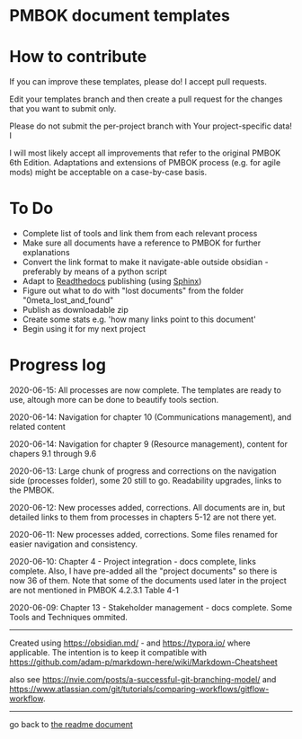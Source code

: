 # PMBOK document templates



# How to contribute

If you can improve these templates, please do! I accept pull requests.

Edit your templates branch and then create a pull request for the changes that you want to submit only.

Please do not submit the per-project branch with Your project-specific data! I

I will most likely accept all improvements that refer to the original PMBOK 6th Edition. Adaptations and extensions of PMBOK process (e.g. for agile mods) might be acceptable on a case-by-case basis.

# To Do

* Complete list of tools and link them from each relevant process
* Make sure all documents have a reference to PMBOK for further explanations
* Convert the link format to make it navigate-able outside obsidian - preferably by means of a python script
* Adapt to [Readthedocs](<https://readthedocs.org/>) publishing (using [Sphinx](<https://www.sphinx-doc.org/en/master/>))
* Figure out what to do with "lost documents" from the folder "0meta_lost_and_found"
* Publish as downloadable zip
* Create some stats  e.g. 'how many links point to this document'
* Begin using it for my next project

# Progress log



2020-06-15: All processes are now complete. The templates are ready to use, altough more can be done to beautify tools section.

2020-06-14: Navigation for chapter 10 (Communications management), and related content

2020-06-14: Navigation for  chapter 9 (Resource management), content for chapers 9.1 through 9.6

2020-06-13: Large chunk of progress and corrections on the navigation side (processes folder), some 20 still to go. Readability upgrades, links to the PMBOK.

2020-06-12: New processes added, corrections. All documents are in, but detailed links to them from processes in chapters 5-12 are not there yet.

2020-06-11: New processes added, corrections. Some files renamed for easier navigation and consistency.

2020-06-10: Chapter 4 - Project integration - docs complete, links complete. Also, I have pre-added all the "project documents" so there is now 36 of them. Note that some of the documents used later in the project are not mentioned in PMBOK 4.2.3.1 Table 4-1

2020-06-09: Chapter 13 - Stakeholder management - docs complete. Some Tools and Techniques ommited.

---

Created using https://obsidian.md/ - and https://typora.io/ where applicable. The intention is to keep it compatible with https://github.com/adam-p/markdown-here/wiki/Markdown-Cheatsheet



also see https://nvie.com/posts/a-successful-git-branching-model/ and https://www.atlassian.com/git/tutorials/comparing-workflows/gitflow-workflow. 

---

go back to [the readme document](README.md)

